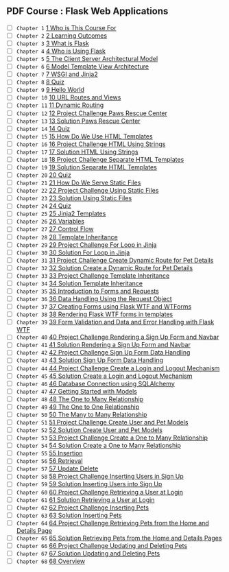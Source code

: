 ## PDF Course : Flask Web Applications

- [ ] `Chapter 1` [1 Who is This Course For 
](/mayankwalia/educative-courses/blob/master/Flask_%20Develop%20Web%20Applications%20in%20Python%20-%20Learn%20Interactively/1_Who_is_This_Course_For_.pdf
)
- [ ] `Chapter 2` [2 Learning Outcomes
](/mayankwalia/educative-courses/blob/master/Flask_%20Develop%20Web%20Applications%20in%20Python%20-%20Learn%20Interactively/2_Learning_Outcomes.pdf
)
- [ ] `Chapter 3` [3 What is Flask 
](/mayankwalia/educative-courses/blob/master/Flask_%20Develop%20Web%20Applications%20in%20Python%20-%20Learn%20Interactively/3_What_is_Flask_.pdf
)
- [ ] `Chapter 4` [4 Who is Using Flask 
](/mayankwalia/educative-courses/blob/master/Flask_%20Develop%20Web%20Applications%20in%20Python%20-%20Learn%20Interactively/4_Who_is_Using_Flask_.pdf
)
- [ ] `Chapter 5` [5 The Client Server Architectural Model
](/mayankwalia/educative-courses/blob/master/Flask_%20Develop%20Web%20Applications%20in%20Python%20-%20Learn%20Interactively/5_The_Client_Server_Architectural_Model.pdf
)
- [ ] `Chapter 6` [6 Model Template View Architecture
](/mayankwalia/educative-courses/blob/master/Flask_%20Develop%20Web%20Applications%20in%20Python%20-%20Learn%20Interactively/6_Model_Template_View_Architecture.pdf
)
- [ ] `Chapter 7` [7 WSGI and Jinja2
](/mayankwalia/educative-courses/blob/master/Flask_%20Develop%20Web%20Applications%20in%20Python%20-%20Learn%20Interactively/7_WSGI_and_Jinja2.pdf
)
- [ ] `Chapter 8` [8 Quiz
](/mayankwalia/educative-courses/blob/master/Flask_%20Develop%20Web%20Applications%20in%20Python%20-%20Learn%20Interactively/8_Quiz.pdf
)
- [ ] `Chapter 9` [9 Hello World 
](/mayankwalia/educative-courses/blob/master/Flask_%20Develop%20Web%20Applications%20in%20Python%20-%20Learn%20Interactively/9_Hello_World_.pdf
)
- [ ] `Chapter 10` [10 URL Routes and Views
](/mayankwalia/educative-courses/blob/master/Flask_%20Develop%20Web%20Applications%20in%20Python%20-%20Learn%20Interactively/10_URL_Routes_and_Views.pdf
)
- [ ] `Chapter 11` [11 Dynamic Routing
](/mayankwalia/educative-courses/blob/master/Flask_%20Develop%20Web%20Applications%20in%20Python%20-%20Learn%20Interactively/11_Dynamic_Routing.pdf
)
- [ ] `Chapter 12` [12 Project Challenge  Paws Rescue Center
](/mayankwalia/educative-courses/blob/master/Flask_%20Develop%20Web%20Applications%20in%20Python%20-%20Learn%20Interactively/12_Project_Challenge__Paws_Rescue_Center.pdf
)
- [ ] `Chapter 13` [13 Solution  Paws Rescue Center
](/mayankwalia/educative-courses/blob/master/Flask_%20Develop%20Web%20Applications%20in%20Python%20-%20Learn%20Interactively/13_Solution__Paws_Rescue_Center.pdf
)
- [ ] `Chapter 14` [14 Quiz
](/mayankwalia/educative-courses/blob/master/Flask_%20Develop%20Web%20Applications%20in%20Python%20-%20Learn%20Interactively/14_Quiz.pdf
)
- [ ] `Chapter 15` [15 How Do We Use HTML Templates 
](/mayankwalia/educative-courses/blob/master/Flask_%20Develop%20Web%20Applications%20in%20Python%20-%20Learn%20Interactively/15_How_Do_We_Use_HTML_Templates_.pdf
)
- [ ] `Chapter 16` [16 Project Challenge  HTML Using Strings
](/mayankwalia/educative-courses/blob/master/Flask_%20Develop%20Web%20Applications%20in%20Python%20-%20Learn%20Interactively/16_Project_Challenge__HTML_Using_Strings.pdf
)
- [ ] `Chapter 17` [17 Solution  HTML Using Strings
](/mayankwalia/educative-courses/blob/master/Flask_%20Develop%20Web%20Applications%20in%20Python%20-%20Learn%20Interactively/17_Solution__HTML_Using_Strings.pdf
)
- [ ] `Chapter 18` [18 Project Challenge  Separate HTML Templates
](/mayankwalia/educative-courses/blob/master/Flask_%20Develop%20Web%20Applications%20in%20Python%20-%20Learn%20Interactively/18_Project_Challenge__Separate_HTML_Templates.pdf
)
- [ ] `Chapter 19` [19 Solution  Separate HTML Templates
](/mayankwalia/educative-courses/blob/master/Flask_%20Develop%20Web%20Applications%20in%20Python%20-%20Learn%20Interactively/19_Solution__Separate_HTML_Templates.pdf
)
- [ ] `Chapter 20` [20 Quiz
](/mayankwalia/educative-courses/blob/master/Flask_%20Develop%20Web%20Applications%20in%20Python%20-%20Learn%20Interactively/20_Quiz.pdf
)
- [ ] `Chapter 21` [21 How Do We Serve Static Files 
](/mayankwalia/educative-courses/blob/master/Flask_%20Develop%20Web%20Applications%20in%20Python%20-%20Learn%20Interactively/21_How_Do_We_Serve_Static_Files_.pdf
)
- [ ] `Chapter 22` [22 Project Challenge  Using Static Files
](/mayankwalia/educative-courses/blob/master/Flask_%20Develop%20Web%20Applications%20in%20Python%20-%20Learn%20Interactively/22_Project_Challenge__Using_Static_Files.pdf
)
- [ ] `Chapter 23` [23 Solution  Using Static Files
](/mayankwalia/educative-courses/blob/master/Flask_%20Develop%20Web%20Applications%20in%20Python%20-%20Learn%20Interactively/23_Solution__Using_Static_Files.pdf
)
- [ ] `Chapter 24` [24 Quiz
](/mayankwalia/educative-courses/blob/master/Flask_%20Develop%20Web%20Applications%20in%20Python%20-%20Learn%20Interactively/24_Quiz.pdf
)
- [ ] `Chapter 25` [25 Jinja2 Templates
](/mayankwalia/educative-courses/blob/master/Flask_%20Develop%20Web%20Applications%20in%20Python%20-%20Learn%20Interactively/25_Jinja2_Templates.pdf
)
- [ ] `Chapter 26` [26 Variables
](/mayankwalia/educative-courses/blob/master/Flask_%20Develop%20Web%20Applications%20in%20Python%20-%20Learn%20Interactively/26_Variables.pdf
)
- [ ] `Chapter 27` [27 Control Flow
](/mayankwalia/educative-courses/blob/master/Flask_%20Develop%20Web%20Applications%20in%20Python%20-%20Learn%20Interactively/27_Control_Flow.pdf
)
- [ ] `Chapter 28` [28 Template Inheritance
](/mayankwalia/educative-courses/blob/master/Flask_%20Develop%20Web%20Applications%20in%20Python%20-%20Learn%20Interactively/28_Template_Inheritance.pdf
)
- [ ] `Chapter 29` [29 Project Challenge  For Loop in Jinja
](/mayankwalia/educative-courses/blob/master/Flask_%20Develop%20Web%20Applications%20in%20Python%20-%20Learn%20Interactively/29_Project_Challenge__For_Loop_in_Jinja.pdf
)
- [ ] `Chapter 30` [30 Solution  For Loop in Jinja
](/mayankwalia/educative-courses/blob/master/Flask_%20Develop%20Web%20Applications%20in%20Python%20-%20Learn%20Interactively/30_Solution__For_Loop_in_Jinja.pdf
)
- [ ] `Chapter 31` [31 Project Challenge  Create Dynamic Route for Pet Details
](/mayankwalia/educative-courses/blob/master/Flask_%20Develop%20Web%20Applications%20in%20Python%20-%20Learn%20Interactively/31_Project_Challenge__Create_Dynamic_Route_for_Pet_Details.pdf
)
- [ ] `Chapter 32` [32 Solution  Create a Dynamic Route for Pet Details
](/mayankwalia/educative-courses/blob/master/Flask_%20Develop%20Web%20Applications%20in%20Python%20-%20Learn%20Interactively/32_Solution__Create_a_Dynamic_Route_for_Pet_Details.pdf
)
- [ ] `Chapter 33` [33 Project Challenge  Template Inheritance
](/mayankwalia/educative-courses/blob/master/Flask_%20Develop%20Web%20Applications%20in%20Python%20-%20Learn%20Interactively/33_Project_Challenge__Template_Inheritance.pdf
)
- [ ] `Chapter 34` [34 Solution  Template Inheritance
](/mayankwalia/educative-courses/blob/master/Flask_%20Develop%20Web%20Applications%20in%20Python%20-%20Learn%20Interactively/34_Solution__Template_Inheritance.pdf
)
- [ ] `Chapter 35` [35 Introduction to Forms and Requests
](/mayankwalia/educative-courses/blob/master/Flask_%20Develop%20Web%20Applications%20in%20Python%20-%20Learn%20Interactively/35_Introduction_to_Forms_and_Requests.pdf
)
- [ ] `Chapter 36` [36 Data Handling Using the Request Object
](/mayankwalia/educative-courses/blob/master/Flask_%20Develop%20Web%20Applications%20in%20Python%20-%20Learn%20Interactively/36_Data_Handling_Using_the_Request_Object.pdf
)
- [ ] `Chapter 37` [37 Creating Forms using Flask WTF and WTForms
](/mayankwalia/educative-courses/blob/master/Flask_%20Develop%20Web%20Applications%20in%20Python%20-%20Learn%20Interactively/37_Creating_Forms_using_Flask_WTF_and_WTForms.pdf
)
- [ ] `Chapter 38` [38 Rendering Flask WTF forms in templates
](/mayankwalia/educative-courses/blob/master/Flask_%20Develop%20Web%20Applications%20in%20Python%20-%20Learn%20Interactively/38_Rendering_Flask_WTF_forms_in_templates.pdf
)
- [ ] `Chapter 39` [39 Form Validation and Data and Error Handling with Flask WTF
](/mayankwalia/educative-courses/blob/master/Flask_%20Develop%20Web%20Applications%20in%20Python%20-%20Learn%20Interactively/39_Form_Validation_and_Data_and_Error_Handling_with_Flask_WTF.pdf
)
- [ ] `Chapter 40` [40 Project Challenge  Rendering a Sign Up Form and Navbar
](/mayankwalia/educative-courses/blob/master/Flask_%20Develop%20Web%20Applications%20in%20Python%20-%20Learn%20Interactively/40_Project_Challenge__Rendering_a_Sign_Up_Form_and_Navbar.pdf
)
- [ ] `Chapter 41` [41 Solution  Rendering a Sign Up Form and Navbar
](/mayankwalia/educative-courses/blob/master/Flask_%20Develop%20Web%20Applications%20in%20Python%20-%20Learn%20Interactively/41_Solution__Rendering_a_Sign_Up_Form_and_Navbar.pdf
)
- [ ] `Chapter 42` [42 Project Challenge  Sign Up Form Data Handling
](/mayankwalia/educative-courses/blob/master/Flask_%20Develop%20Web%20Applications%20in%20Python%20-%20Learn%20Interactively/42_Project_Challenge__Sign_Up_Form_Data_Handling.pdf
)
- [ ] `Chapter 43` [43 Solution  Sign Up Form Data Handling
](/mayankwalia/educative-courses/blob/master/Flask_%20Develop%20Web%20Applications%20in%20Python%20-%20Learn%20Interactively/43_Solution__Sign_Up_Form_Data_Handling.pdf
)
- [ ] `Chapter 44` [44 Project Challenge  Create a Login and Logout Mechanism
](/mayankwalia/educative-courses/blob/master/Flask_%20Develop%20Web%20Applications%20in%20Python%20-%20Learn%20Interactively/44_Project_Challenge__Create_a_Login_and_Logout_Mechanism.pdf
)
- [ ] `Chapter 45` [45 Solution  Create a Login and Logout Mechanism
](/mayankwalia/educative-courses/blob/master/Flask_%20Develop%20Web%20Applications%20in%20Python%20-%20Learn%20Interactively/45_Solution__Create_a_Login_and_Logout_Mechanism.pdf
)
- [ ] `Chapter 46` [46 Database Connection using SQLAlchemy
](/mayankwalia/educative-courses/blob/master/Flask_%20Develop%20Web%20Applications%20in%20Python%20-%20Learn%20Interactively/46_Database_Connection_using_SQLAlchemy.pdf
)
- [ ] `Chapter 47` [47 Getting Started with Models
](/mayankwalia/educative-courses/blob/master/Flask_%20Develop%20Web%20Applications%20in%20Python%20-%20Learn%20Interactively/47_Getting_Started_with_Models.pdf
)
- [ ] `Chapter 48` [48 The One to Many Relationship
](/mayankwalia/educative-courses/blob/master/Flask_%20Develop%20Web%20Applications%20in%20Python%20-%20Learn%20Interactively/48_The_One_to_Many_Relationship.pdf
)
- [ ] `Chapter 49` [49 The One to One Relationship
](/mayankwalia/educative-courses/blob/master/Flask_%20Develop%20Web%20Applications%20in%20Python%20-%20Learn%20Interactively/49_The_One_to_One_Relationship.pdf
)
- [ ] `Chapter 50` [50 The Many to Many Relationship
](/mayankwalia/educative-courses/blob/master/Flask_%20Develop%20Web%20Applications%20in%20Python%20-%20Learn%20Interactively/50_The_Many_to_Many_Relationship.pdf
)
- [ ] `Chapter 51` [51 Project Challenge  Create User and Pet Models
](/mayankwalia/educative-courses/blob/master/Flask_%20Develop%20Web%20Applications%20in%20Python%20-%20Learn%20Interactively/51_Project_Challenge__Create_User_and_Pet_Models.pdf
)
- [ ] `Chapter 52` [52 Solution  Create User and Pet Models
](/mayankwalia/educative-courses/blob/master/Flask_%20Develop%20Web%20Applications%20in%20Python%20-%20Learn%20Interactively/52_Solution__Create_User_and_Pet_Models.pdf
)
- [ ] `Chapter 53` [53 Project Challenge  Create a One to Many Relationship
](/mayankwalia/educative-courses/blob/master/Flask_%20Develop%20Web%20Applications%20in%20Python%20-%20Learn%20Interactively/53_Project_Challenge__Create_a_One_to_Many_Relationship.pdf
)
- [ ] `Chapter 54` [54 Solution  Create a One to Many Relationship
](/mayankwalia/educative-courses/blob/master/Flask_%20Develop%20Web%20Applications%20in%20Python%20-%20Learn%20Interactively/54_Solution__Create_a_One_to_Many_Relationship.pdf
)
- [ ] `Chapter 55` [55 Insertion
](/mayankwalia/educative-courses/blob/master/Flask_%20Develop%20Web%20Applications%20in%20Python%20-%20Learn%20Interactively/55_Insertion.pdf
)
- [ ] `Chapter 56` [56 Retrieval
](/mayankwalia/educative-courses/blob/master/Flask_%20Develop%20Web%20Applications%20in%20Python%20-%20Learn%20Interactively/56_Retrieval.pdf
)
- [ ] `Chapter 57` [57 Update   Delete
](/mayankwalia/educative-courses/blob/master/Flask_%20Develop%20Web%20Applications%20in%20Python%20-%20Learn%20Interactively/57_Update___Delete.pdf
)
- [ ] `Chapter 58` [58 Project Challenge  Inserting Users in Sign Up
](/mayankwalia/educative-courses/blob/master/Flask_%20Develop%20Web%20Applications%20in%20Python%20-%20Learn%20Interactively/58_Project_Challenge__Inserting_Users_in_Sign_Up.pdf
)
- [ ] `Chapter 59` [59 Solution  Inserting Users into Sign Up
](/mayankwalia/educative-courses/blob/master/Flask_%20Develop%20Web%20Applications%20in%20Python%20-%20Learn%20Interactively/59_Solution__Inserting_Users_into_Sign_Up.pdf
)
- [ ] `Chapter 60` [60 Project Challenge  Retrieving a User at Login
](/mayankwalia/educative-courses/blob/master/Flask_%20Develop%20Web%20Applications%20in%20Python%20-%20Learn%20Interactively/60_Project_Challenge__Retrieving_a_User_at_Login.pdf
)
- [ ] `Chapter 61` [61 Solution  Retrieving a User at Login
](/mayankwalia/educative-courses/blob/master/Flask_%20Develop%20Web%20Applications%20in%20Python%20-%20Learn%20Interactively/61_Solution__Retrieving_a_User_at_Login.pdf
)
- [ ] `Chapter 62` [62 Project Challenge  Inserting Pets
](/mayankwalia/educative-courses/blob/master/Flask_%20Develop%20Web%20Applications%20in%20Python%20-%20Learn%20Interactively/62_Project_Challenge__Inserting_Pets.pdf
)
- [ ] `Chapter 63` [63 Solution  Inserting Pets
](/mayankwalia/educative-courses/blob/master/Flask_%20Develop%20Web%20Applications%20in%20Python%20-%20Learn%20Interactively/63_Solution__Inserting_Pets.pdf
)
- [ ] `Chapter 64` [64 Project Challenge  Retrieving Pets from the Home and Details Page
](/mayankwalia/educative-courses/blob/master/Flask_%20Develop%20Web%20Applications%20in%20Python%20-%20Learn%20Interactively/64_Project_Challenge__Retrieving_Pets_from_the_Home_and_Details_Page.pdf
)
- [ ] `Chapter 65` [65 Solution  Retrieving Pets from the Home and Details Pages
](/mayankwalia/educative-courses/blob/master/Flask_%20Develop%20Web%20Applications%20in%20Python%20-%20Learn%20Interactively/65_Solution__Retrieving_Pets_from_the_Home_and_Details_Pages.pdf
)
- [ ] `Chapter 66` [66 Project Challenge  Updating and Deleting Pets
](/mayankwalia/educative-courses/blob/master/Flask_%20Develop%20Web%20Applications%20in%20Python%20-%20Learn%20Interactively/66_Project_Challenge__Updating_and_Deleting_Pets.pdf
)
- [ ] `Chapter 67` [67 Solution  Updating and Deleting Pets
](/mayankwalia/educative-courses/blob/master/Flask_%20Develop%20Web%20Applications%20in%20Python%20-%20Learn%20Interactively/67_Solution__Updating_and_Deleting_Pets.pdf
)
- [ ] `Chapter 68` [68 Overview
](/mayankwalia/educative-courses/blob/master/Flask_%20Develop%20Web%20Applications%20in%20Python%20-%20Learn%20Interactively/68_Overview.pdf
)
